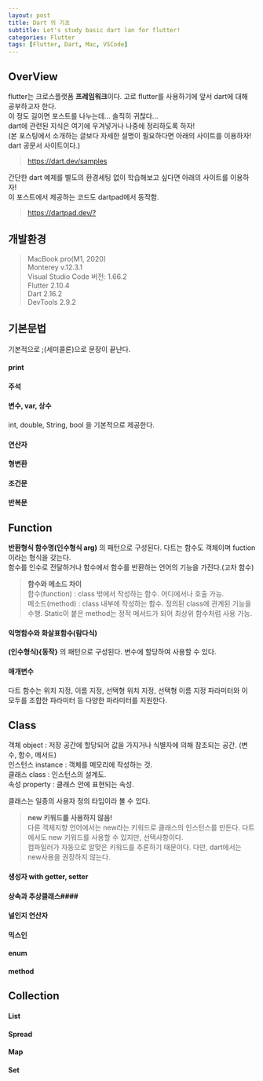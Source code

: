 ```yaml
---
layout: post
title: Dart 의 기초
subtitle: Let's study basic dart lan for flutter!
categories: Flutter
tags: [Flutter, Dart, Mac, VSCode]
---
```

## OverView ##
flutter는 크로스플랫폼 **프레임워크**이다. 고로 flutter를 사용하기에 앞서 dart에 대해 공부하고자 한다.  
이 정도 길이면 포스트를 나누는데... 솔직히 귀찮다...  
dart에 관련된 지식은 여기에 우겨넣거나 나중에 정리하도록 하자!  
(본 포스팅에서 소개하는 글보다 자세한 설명이 필요하다면 아래의 사이트를 이용하자! dart 공문서 사이트이다.)
> <https://dart.dev/samples>

간단한 dart 예제를 별도의 환경세팅 없이 학습해보고 싶다면 아래의 사이트를 이용하자!   
이 포스트에서 제공하는 코드도 dartpad에서 동작함.
> <https://dartpad.dev/?>

## 개발환경 ##
> MacBook pro(M1, 2020)  
> Monterey v.12.3.1  
> Visual Studio Code 버전: 1.66.2  
> Flutter 2.10.4  
> Dart 2.16.2  
> DevTools 2.9.2  
  
## 기본문법 ##
기본적으로 ;(세미콜론)으로 문장이 끝난다.  
#### print ####
<script src="https://gist.github.com/pausacoffee/6e8971504048ae2fb7225931911b508a.js"></script> 
#### 주석 ####
<script src="https://gist.github.com/pausacoffee/34ad2f0100c9105d3d7e88104b79dc83.js"></script>
#### 변수, var, 상수 ####
int, double, String, bool 을 기본적으로 제공한다.  
<script src="https://gist.github.com/pausacoffee/8792186514b2cc332c165745e1722f4c.js"></script> 
#### 연산자 ####
<script src="https://gist.github.com/pausacoffee/994680d065decee91216dd2c00eca45d.js"></script>
#### 형변환 ####
<script src="https://gist.github.com/pausacoffee/bb5684ec616477be3caa846b298f767c.js"></script>
#### 조건문 ####
<script src="https://gist.github.com/pausacoffee/8e72a9fb206b2f7d5bb2e6745b4798d9.js"></script>
#### 반복문 ####
<script src="https://gist.github.com/pausacoffee/c6a18ca39ab9a343a96c0c6003fa264a.js"></script>
  
## Function ##
**반환형식 함수명(인수형식 arg)** 의 패턴으로 구성된다. 다트는 함수도 객체이며 fuction이라는 형식을 갖는다.  
함수를 인수로 전달하거나 함수에서 함수를 반환하는 언어의 기능을 가진다.(고차 함수) 

> **함수와 메소드 차이**  
> 함수(function) : class 밖에서 작성하는 함수. 어디에서나 호출 가능.  
> 메소드(method) : class 내부에 작성하는 함수. 정의된 class에 관계된 기능을 수행. Static이 붙은 method는 정적 메서드가 되어 최상위 함수처럼 사용 가능.  

#### 익명함수와 화살표함수(람다식) ####
**(인수형식){동작}** 의 패턴으로 구성된다. 변수에 할당하여 사용할 수 있다.
<script src="https://gist.github.com/pausacoffee/b2ffd58a945a9465660eb1837fa37843.js"></script>
#### 매개변수 ####
다트 함수는 위치 지정, 이름 지정, 선택형 위치 지정, 선택형 이름 지정 파라미터와 이 모두를 조합한 파라미터 등 다양한 파라미터를 지원한다.
<script src="https://gist.github.com/pausacoffee/63939b9749f9ad4a9f007e63d49c198a.js"></script>

## Class ##
객체 object : 저장 공간에 할당되어 값을 가지거나 식별자에 의해 참조되는 공간. (변수, 함수, 메서드)  
인스턴스 instance : 객체를 메모리에 작성하는 것.  
클래스 class : 인스턴스의 설계도.   
속성 property : 클래스 안에 표현되는 속성.  
  
클래스는 일종의 사용자 정의 타입이라 볼 수 있다.

> **new 키워드를 사용하지 않음!**  
> 다른 객체지향 언어에서는 new라는 키워드로 클래스의 인스턴스를 만든다. 다트에서도 new 키워드를 사용할 수 있지만, 선택사항이다.  
> 컴파일러가 자동으로 알맞은 키워드를 추론하기 때문이다. 다만, dart에서는 new사용을 권장하지 않는다.

#### 생성자 with getter, setter ####
<script src="https://gist.github.com/pausacoffee/35293245ca222ebb167e7d5f1c8517f8.js"></script>

#### 상속과 추상클래스####
#### 널인지 연산자 ####
#### 믹스인 ####
#### enum ####
#### method ####
  
## Collection ##
#### List ####
#### Spread ####
#### Map ####
#### Set ####

